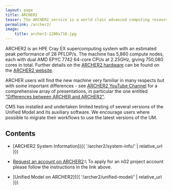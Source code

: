 ```yaml
---
layout: page
title: ARCHER2
teaser: The ARCHER2 service is a world class advanced computing resource for UK researchers. ARCHER2 is provided by <a href="https://www.ukri.org">UKRI</a>, <a href="https://www.epcc.ed.ac.uk">EPCC</a>, <a href="https://www.cray.com"> HPE Cray</a> and the <a href="https://www.ed.ac.uk">University of Edinburgh</a>.
permalink: /archer2/
image:
    title: archer2-1200x716.jpg
---
```


ARCHER2 is an HPE Cray EX supercomputing system with an estimated peak performance of 28 PFLOP/s. The machine has 5,860 compute nodes, each with dual AMD EPYC 7742 64-core CPUs at 2.25GHz, giving 750,080 cores in total. Further details on the [ARCHER2 hardware](https://www.archer2.ac.uk/about/hardware.html) can be found on the [ARCHER2 website](https://www.archer2.ac.uk).

ARCHER users will find the new machine very familiar in many respects but with some important differences - see ​[ARCHER2 YouTube Channel](https://www.youtube.com/channel/UCZi-oBdxoDV5CPEQnhmrCAg/videos) for a comprehensive array of presentations, in particular the one entitled ["Differences between ARCHER and ARCHER2"](https://www.youtube.com/watch?v=dmwGMk9uB-4).

CMS has installed and undertaken limited testing of several versions of the Unified Model and its auxiliary software. We encourage users where possible to migrate their workflows to use the latest versions of the UM.

## Contents

* [ARCHER2 System Information]({{ '/archer2/system-info/' | relative_url }})

* [Request an account on ARCHER2](https://docs.archer2.ac.uk/quick-start/quickstart-users/#request-an-account-on-archer):\\
  To apply for an n02 project account please follow the instructions in the link above.

* [Unified Model on ARCHER2]({{ '/archer2/unified-model/' | relative_url }})


